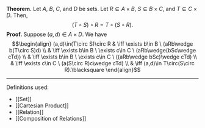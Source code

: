 **Theorem.** Let $A$, $B$, $C$, and $D$ be sets. Let $R\subseteq A\times B$, $S\subseteq B\times C$, and $T\subseteq C\times D$. Then, $$(T\circ S)\circ R=T\circ(S\circ R).$$
**Proof.** Suppose $(a,d)\in A\times D$. We have
$$\begin{align}
(a,d)\in(T\circ S)\circ R & \iff \exists b\in B \ (aRb\wedge b(T\circ S)d) \\
 & \iff \exists b\in B \ \exists c\in C \ (aRb\wedge(bSc\wedge cTd)) \\
 & \iff \exists b\in B \ \exists c\in C \ ((aRb\wedge bSc)\wedge cTd) \\
 & \iff \exists c\in C \ (a(S\circ R)c\wedge cTd) \\
 & \iff (a,d)\in T\circ(S\circ R).\blacksquare
\end{align}$$
***
Definitions used:
- [[Set]]
- [[Cartesian Product]]
- [[Relation]]
- [[Composition of Relations]]